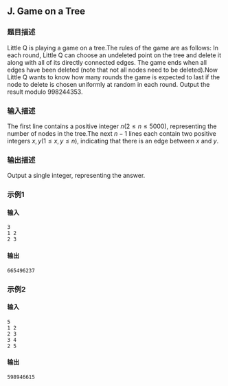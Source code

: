 ## J. Game on a Tree

### 题目描述

Little Q is playing a game on a tree.The rules of the game are as follows: In each round, Little Q can choose
an undeleted point on the tree and delete it along with all of its
directly connected edges. The game ends when all edges have been deleted
(note that not all nodes need to be deleted).Now Little Q wants to know how many rounds the game is expected to last
if the node to delete is chosen uniformly at random in each round.
Output the result modulo $998244353$.

### 输入描述

The first line contains a positive
integer $n(2 \leq n \leq 5000)$, representing
the number of nodes in the tree.The next $n-1$ lines each contain two
positive integers $x,y(1 \leq x,y \leq n)$,
indicating that there is an edge
between $x$ and $y$.

### 输出描述

Output a single integer, representing the answer.

### 示例1

#### 输入

```plain
3
1 2
2 3
```

#### 输出

```plain
665496237
```

### 示例2

#### 输入

```plain
5
1 2
2 3
3 4
2 5
```

#### 输出

```plain
598946615
```

